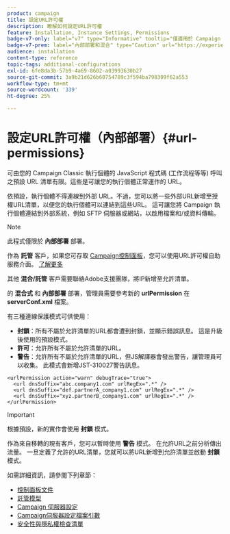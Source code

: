 ```yaml
---
product: campaign
title: 設定URL許可權
description: 瞭解如何設定URL許可權
feature: Installation, Instance Settings, Permissions
badge-v7-only: label="v7" type="Informative" tooltip="僅適用於 Campaign Classic v7"
badge-v7-prem: label="內部部署和混合" type="Caution" url="https://experienceleague.adobe.com/docs/campaign-classic/using/installing-campaign-classic/architecture-and-hosting-models/hosting-models-lp/hosting-models.html?lang=zh-Hant" tooltip="僅適用於內部部署和混合部署"
audience: installation
content-type: reference
topic-tags: additional-configurations
exl-id: 6fe8da3b-57b9-4a69-8602-a03993630b27
source-git-commit: 3a9b21d626b60754789c3f594ba798309f62a553
workflow-type: tm+mt
source-wordcount: '339'
ht-degree: 25%

---
```


# 設定URL許可權（內部部署）{#url-permissions}



可由您的 Campaign Classic 執行個體的 JavaScript 程式碼 (工作流程等等) 呼叫之預設 URL 清單有限。這些是可讓您的執行個體正常運作的 URL。

依預設，執行個體不得連線到外部 URL。不過，您可以將一些外部URL新增至授權URL清單，以便您的執行個體可以連結到這些URL。 這可讓您將 Campaign 執行個體連結到外部系統，例如 SFTP 伺服器或網站，以啟用檔案和/或資料傳輸。

>[!NOTE]
>
>此程式僅限於 **內部部署** 部署。
>
>作為 **託管** 客戶，如果您可存取 [Campaign控制面板](https://experienceleague.adobe.com/docs/control-panel/using/control-panel-home.html?lang=zh-Hant)，您可以使用URL許可權自助服務介面。 [了解更多](https://experienceleague.adobe.com/docs/control-panel/using/instances-settings/url-permissions.html?lang=zh-Hant)
>
>其他 **混合/託管** 客戶需要聯絡Adobe支援團隊，將IP新增至允許清單。
>

的 **混合式** 和 **內部部署** 部署，管理員需要參考新的 **urlPermission** 在 **serverConf.xml** 檔案。


有三種連線保護模式可供使用：

* **封鎖**：所有不屬於允許清單的URL都會遭到封鎖，並顯示錯誤訊息。 這是升級後使用的預設模式。
* **許可**：允許所有不屬於允許清單的URL。
* **警告**：允許所有不屬於允許清單的URL，但JS解譯器會發出警告，讓管理員可以收集。 此模式會新增JST-310027警告訊息。

```
<urlPermission action="warn" debugTrace="true">
  <url dnsSuffix="abc.company1.com" urlRegEx=".*" />
  <url dnsSuffix="def.partnerA_company1.com" urlRegEx=".*" />
  <url dnsSuffix="xyz.partnerB_company1.com" urlRegEx=".*" />
</urlPermission>
```

>[!IMPORTANT]
>
>根據預設，新的實作會使用 **封鎖** 模式。
>
>作為來自移轉的現有客戶，您可以暫時使用 **警告** 模式。 在允許URL之前分析傳出流量。 一旦定義了允許的URL清單，您就可以將URL新增到允許清單並啟動 **封鎖** 模式。

如需詳細資訊，請參閱下列章節：

* [控制面板文件](https://experienceleague.adobe.com/docs/control-panel/using/control-panel-home.html?lang=zh-Hant)
* [託管模型](hosting-models.md)
* [Campaign 伺服器設定](configuring-campaign-server.md)
* [Campaign伺服器設定檔案引數](the-server-configuration-file.md)
* [安全性與隱私權檢查清單](get-started-security-privacy.md)
